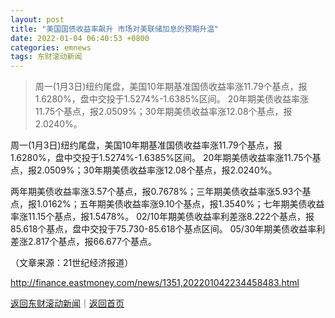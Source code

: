 ```yaml
---
layout: post
title: "美国国债收益率飙升 市场对美联储加息的预期升温"
date: 2022-01-04 06:40:53 +0800
categories: emnews
tags: 东财滚动新闻
---
```

> 周一(1月3日)纽约尾盘，美国10年期基准国债收益率涨11.79个基点，报1.6280%，盘中交投于1.5274%-1.6385%区间。 20年期美债收益率涨11.75个基点，报2.0509%；30年期美债收益率涨12.08个基点，报2.0240%。

<p>周一(1月3日)纽约尾盘，美国10年期基准国债收益率涨11.79个基点，报1.6280%，盘中交投于1.5274%-1.6385%区间。 20年期美债收益率涨11.75个基点，报2.0509%；30年期美债收益率涨12.08个基点，报2.0240%。 </p>
 <p>两年期美债收益率涨3.57个基点，报0.7678%；三年期美债收益率涨5.93个基点，报1.0162%；五年期美债收益率涨9.10个基点，报1.3540%；七年期美债收益率涨11.15个基点，报1.5478%。 02/10年期美债收益率利差涨8.222个基点，报85.618个基点，盘中交投于75.730-85.618个基点区间。 05/30年期美债收益率利差涨2.817个基点，报66.677个基点。</p><p class="em_media">（文章来源：21世纪经济报道）</p>

<http://finance.eastmoney.com/news/1351,202201042234458483.html>

[返回东财滚动新闻](//finews.withounder.com/emnews/)｜[返回首页](//finews.withounder.com/)